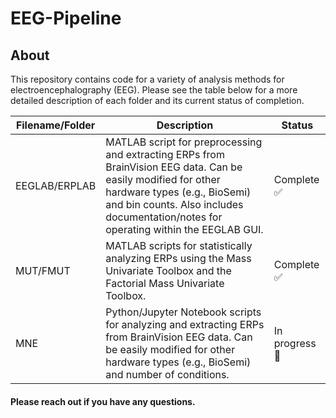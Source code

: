 # EEG-Pipeline

## About

This repository contains code for a variety of analysis methods for electroencephalography (EEG). Please see the table below for a more detailed description of each folder and its current status of completion.

| Filename/Folder | Description | Status |
| -------- | ----------- | ------ |
| EEGLAB/ERPLAB | MATLAB script for preprocessing and extracting ERPs from BrainVision EEG data. Can be easily modified for other hardware types (e.g., BioSemi) and bin counts. Also includes documentation/notes for operating within the EEGLAB GUI. | Complete ✅ | 
| MUT/FMUT | MATLAB scripts for statistically analyzing ERPs using the Mass Univariate Toolbox and the Factorial Mass Univariate Toolbox. | Complete ✅ |
| MNE | Python/Jupyter Notebook scripts for analyzing and extracting ERPs from BrainVision EEG data. Can be easily modified for other hardware types (e.g., BioSemi) and number of conditions. | In progress 🛑 |

#### Please reach out if you have any questions.
